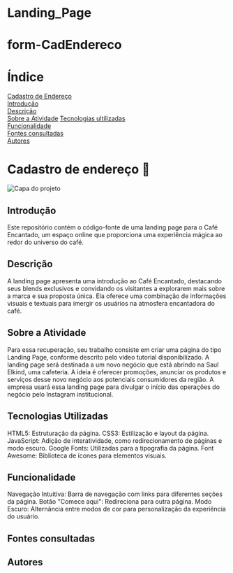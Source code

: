 # Landing_Page

# form-CadEndereco

# Índice

[Cadastro de Endereço]()  
[Introdução]()  
[Descrição]()  
[Sobre a Atividade]()
[Tecnologias ultilizadas ]()  
[Funcionalidade]()  
[Fontes consultadas ]()   
[Autores]()  

# Cadastro de endereço 🔗


![Capa do projeto]()

## Introdução 
Este repositório contém o código-fonte de uma landing page para o Café Encantado, um espaço online que proporciona uma experiência mágica ao redor do universo do café.

## Descrição
A landing page apresenta uma introdução ao Café Encantado, destacando seus blends exclusivos e convidando os visitantes a explorarem mais sobre a marca e sua proposta única. Ela oferece uma combinação de informações visuais e textuais para imergir os usuários na atmosfera encantadora do café.

## Sobre a Atividade

Para essa recuperação, seu trabalho consiste em criar uma página do tipo Landing Page, conforme descrito pelo vídeo tutorial disponibilizado. A landing page será destinada a um novo negócio que está abrindo na Saul Elkind, uma cafeteria. A ideia é oferecer promoções, anunciar os produtos e serviços desse novo negócio aos potenciais consumidores da região. A empresa usará essa landing page para divulgar o início das operações do negócio pelo Instagram institucional.

## Tecnologias Utilizadas
HTML5: Estruturação da página.
CSS3: Estilização e layout da página.
JavaScript: Adição de interatividade, como redirecionamento de páginas e modo escuro.
Google Fonts: Utilizadas para a tipografia da página.
Font Awesome: Biblioteca de ícones para elementos visuais.

## Funcionalidade 
Navegação Intuitiva: Barra de navegação com links para diferentes seções da página.
Botão "Comece aqui": Redireciona para outra página.
Modo Escuro: Alternância entre modos de cor para personalização da experiência do usuário.

## Fontes consultadas 

## Autores 

